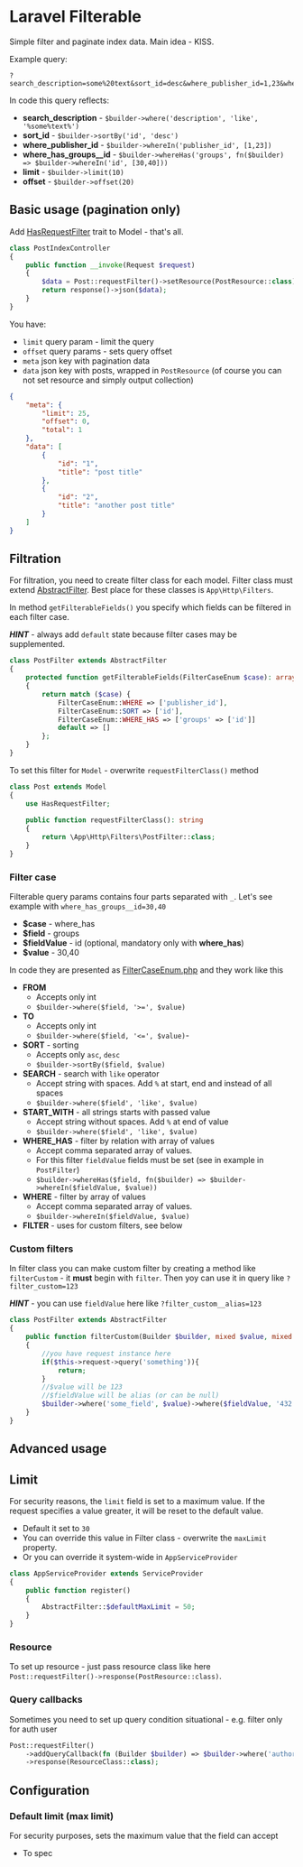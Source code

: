 # Laravel Filterable
Simple filter and paginate index data. Main idea - KISS.

Example query:
```
?search_description=some%20text&sort_id=desc&where_publisher_id=1,23&where_has_groups__id=30,40&limit=10&offset=20
```
In code this query reflects:
- **search_description** - `$builder->where('description', 'like', '%some%text%')`
- **sort_id** - `$builder->sortBy('id', 'desc')`
- **where_publisher_id** - `$builder->whereIn('publisher_id', [1,23])`
- **where_has_groups__id** - `$builder->whereHas('groups', fn($builder) => $builder->whereIn('id', [30,40]))`
- **limit** - `$builder->limit(10)`
- **offset** - `$builder->offset(20)`

## Basic usage (pagination only)
Add [HasRequestFilter](src/HasRequestFilter.php) trait to Model - that's all.
```php
class PostIndexController
{
    public function __invoke(Request $request) 
    {
        $data = Post::requestFilter()->setResource(PostResource::class);
        return response()->json($data);
    }
}
```
You have:
- `limit` query param - limit the query
- `offset` query params - sets query offset
- `meta` json key with pagination data
- `data` json key with posts, wrapped in `PostResource` (of course you can not set resource and simply output collection)
```json
{
    "meta": {
        "limit": 25,
        "offset": 0,
        "total": 1
    },
    "data": [
        {
            "id": "1",
            "title": "post title"
        },
        {
            "id": "2",
            "title": "another post title"
        }
    ]
}
```
## Filtration
For filtration, you need to create filter class for each model. Filter class must extend [AbstractFilter](src/AbstractFilter.php). Best place for these classes is `App\Http\Filters`.

In method `getFilterableFields()` you specify which fields can be filtered in each filter case.

_**HINT**_ - always add `default` state because filter cases may be supplemented.
```php
class PostFilter extends AbstractFilter
{
    protected function getFilterableFields(FilterCaseEnum $case): array
    {
        return match ($case) {
            FilterCaseEnum::WHERE => ['publisher_id'],
            FilterCaseEnum::SORT => ['id'],
            FilterCaseEnum::WHERE_HAS => ['groups' => ['id']]
            default => []
        };
    }
}
```
To set this filter for `Model` - overwrite `requestFilterClass()` method
```php
class Post extends Model
{
    use HasRequestFilter;
    
    public function requestFilterClass(): string
    {
        return \App\Http\Filters\PostFilter::class;
    }
}
```

### Filter case
Filterable query params contains four parts separated with `_`. Let's see example with `where_has_groups__id=30,40`
- **$case** - where_has
- **$field** - groups
- **$fieldValue** - id (optional, mandatory only with **where_has**)
- **$value** - 30,40

In code they are presented as [FilterCaseEnum.php](src/Params/FilterCaseEnum.php) and they work like this
- **FROM** 
  - Accepts only int
  - `$builder->where($field, '>=', $value)`
- **TO**
  - Accepts only int
  - `$builder->where($field, '<=', $value)`- 
- **SORT** - sorting
    - Accepts only `asc`, `desc`
  - `$builder->sortBy($field, $value)`
- **SEARCH** - search with `like` operator
  - Accept string with spaces. Add `%` at start, end and instead of all spaces
  - `$builder->where($field', 'like', $value)`
- **START_WITH** - all strings starts with passed value
  - Accept string without spaces. Add `%` at end of value
  - `$builder->where($field', 'like', $value)`
- **WHERE_HAS** - filter by relation with array of values
  - Accept comma separated array of values.
  - For this filter `fieldValue` fields must be set (see in example in `PostFilter`)
  - `$builder->whereHas($field, fn($builder) => $builder->whereIn($fieldValue, $value))`
- **WHERE** - filter by array of values
  - Accept comma separated array of values.
  - `$builder->whereIn($fieldValue, $value)`
- **FILTER** - uses for custom filters, see below

### Custom filters
In filter class you can make custom filter by creating a method like `filterCustom` - it **must** begin with `filter`. Then yoy can use it in query like `?filter_custom=123`

_**HINT**_ - you can use `fieldValue` here like `?filter_custom__alias=123`
```php
class PostFilter extends AbstractFilter
{
    public function filterCustom(Builder $builder, mixed $value, mixed $fieldValue): void
    {
        //you have request instance here
        if($this->request->query('something')){
            return;
        }
        //$value will be 123 
        //$fieldValue will be alias (or can be null)
        $builder->where('some_field', $value)->where($fieldValue, '432')
    }
}
```
## Advanced usage

## Limit
For security reasons, the `limit` field is set to a maximum value. If the request specifies a value greater, it will be reset to the default value.
- Default it set to `30`
- You can override this value in Filter class - overwrite the `maxLimit` property.
- Or you can override it system-wide in `AppServiceProvider`
```php
class AppServiceProvider extends ServiceProvider
{
    public function register() 
    {
        AbstractFilter::$defaultMaxLimit = 50;
    }
}
```

### Resource
To set up resource - just pass resource class like here `Post::requestFilter()->response(PostResource::class)`.

### Query callbacks 
Sometimes you need to set up query condition situational - e.g. filter only for auth user
```php
Post::requestFilter()
    ->addQueryCallback(fn (Builder $builder) => $builder->where('author_id', auth()->id()))
    ->response(ResourceClass::class);
```
## Configuration
### Default limit (max limit)
For security purposes, sets the maximum value that the field can accept
- To spec